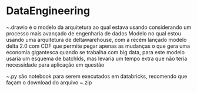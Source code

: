 # DataEngineering

~.drawio é o modelo da arquitetura ao qual estava usando considerando um processo mais avançado de engenharia de dados
Modelo no qual estou usando uma arquitetura de deltawarehouse, com a recém lançado modelo delta 2.0 com CDF que permite pegar apenas as mudanças o que gera uma economia gigantesca quando se trabalha com big data, para este modelo usaria um esquema de batchIds, mas levaria um tempo extra que não teria necessidade para aplicação em questão

~.py são notebook para serem executados em databricks, recomendo que façam o download do arquivo ~.zip
